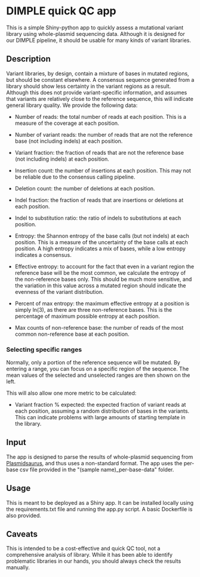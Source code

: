 # DIMPLE quick QC app

This is a simple Shiny-python app to quickly assess a mutational variant library using whole-plasmid sequencing data. Although it is designed for our DIMPLE pipeline, it should be usable for many kinds of variant libraries.

## Description

Variant libraries, by design, contain a mixture of bases in mutated regions, but should be constant elsewhere. A consensus sequence generated from a library should show less certainty in the variant regions as a result. Although this does not provide variant-specific information, and assumes that variants are relatively close to the reference sequence, this will indicate general library quality. We provide the following data:

* Number of reads: the total number of reads at each position. This is a measure of the coverage at each position.

* Number of variant reads: the number of reads that are not the reference base (not including indels) at each position.

* Variant fraction: the fraction of reads that are not the reference base (not including indels) at each position.

* Insertion count: the number of insertions at each position. This may not be reliable due to the consensus calling pipeline.

* Deletion count: the number of deletions at each position.

* Indel fraction: the fraction of reads that are insertions or deletions at each position.

* Indel to substitution ratio: the ratio of indels to substitutions at each position.

* Entropy: the Shannon entropy of the base calls (but not indels) at each position. This is a measure of the uncertainty of the base calls at each position. A high entropy indicates a mix of bases, while a low entropy indicates a consensus.

* Effective entropy: to account for the fact that even in a variant region the reference base will be the most common, we calculate the entropy of the non-reference bases only. This should be much more sensitive, and the variation in this value across a mutated region should indicate the evenness of the variant distribution.

* Percent of max entropy: the maximum effective entropy at a position is simply ln(3), as there are three non-reference bases. This is the percentage of maximum possible entropy at each position.

* Max counts of non-reference base: the number of reads of the most common non-reference base at each position.

### Selecting specific ranges

Normally, only a portion of the reference sequence will be mutated. By entering a range, you can focus on a specific region of the sequence. The mean values of the selected and unselected ranges are then shown on the left.

This will also allow one more metric to be calculated:

* Variant fraction % expected: the expected fraction of variant reads at each position, assuming a random distribution of bases in the variants. This can indicate problems with large amounts of starting template in the library.

## Input

The app is designed to parse the results of whole-plasmid sequencing from [Plasmidsaurus](https://plasmidsaurus.com/), and thus uses a non-standard format. The app uses the per-base csv file provided in the "(sample name)_per-base-data" folder.

## Usage

This is meant to be deployed as a Shiny app. It can be installed locally using the requirements.txt file and running the app.py script. A basic Dockerfile is also provided.


## Caveats

This is intended to be a cost-effective and quick QC tool, not a comprehensive analysis of library. While it has been able to identify problematic libraries in our hands, you should always check the results manually.